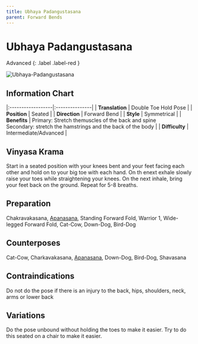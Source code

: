 ```yaml
---
title: Ubhaya Padangustasana
parent: Forward Bends
---
```


# Ubhaya Padangustasana
Advanced
{: .label .label-red }

![Ubhaya-Padangustasana](/yoga/assets/images/fb/ubhaya-padangustasana.png)

## Information Chart

|:------------------|:---------------|
| **Translation**       | Double Toe Hold Pose   |
| **Position**          | Seated   |
| **Direction**         | Forward Bend    |
| **Style**             | Symmetrical    |
| **Benefits**          | Primary: Stretch themuscles of the back and spine <br> Secondary: stretch the hamstrings and the back of the body   |
| **Difficulty**  |  Intermediate/Advanced                                      | 


## Vinyasa Krama 
Start in a seated position with your knees bent and your feet facing each other and hold on to your big toe with each hand. On th enext exhale slowly raise your toes while straightening your knees. On the next inhale, bring your feet back on the ground. Repeat for 5-8 breaths. 

## Preparation 
Chakravakasana, [Apanasana](https://rutumulkar.com/yoga/docs/asanas/forward-bends/apanasana/), Standing Forward Fold, Warrior 1, Wide-legged Forward Fold, Cat-Cow, Down-Dog, Bird-Dog

## Counterposes
Cat-Cow, Charkavakasana, [Apanasana](https://rutumulkar.com/yoga/docs/asanas/forward-bends/apanasana/), Down-Dog, Bird-Dog, Shavasana

## Contraindications
Do not do the pose if there is an injury to the back, hips, shoulders, neck, arms or lower back

## Variations
Do the pose unbound without holding the toes to make it easier. 
Try to do this seated on a chair to make it easier. 